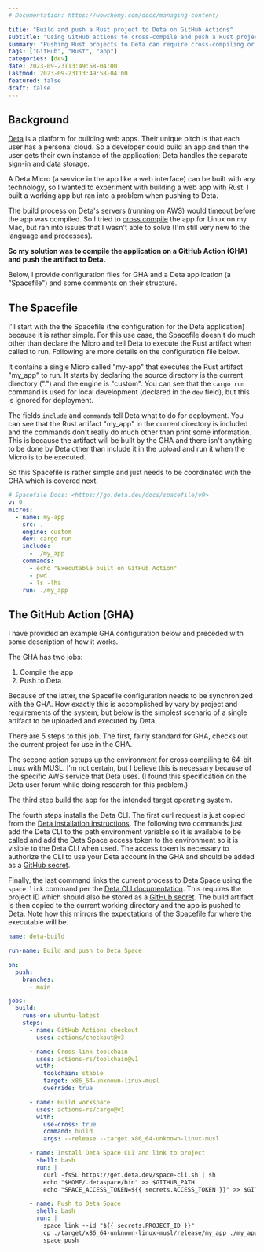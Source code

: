```yaml
---
# Documentation: https://wowchemy.com/docs/managing-content/

title: "Build and push a Rust project to Deta on GitHub Actions"
subtitle: "Using GitHub actions to cross-compile and push a Rust project to Deta."
summary: "Pushing Rust projects to Deta can require cross-compiling or timeout during the build process. Compiling on a Linux runner on GitHub Actions and pushing the artifact can solve both of these issues."
tags: ["GitHub", "Rust", "app"]
categories: [dev]
date: 2023-09-23T13:49:58-04:00
lastmod: 2023-09-23T13:49:58-04:00
featured: false
draft: false
---
```


## Background

[Deta](https://deta.space/) is a platform for building web apps.
Their unique pitch is that each user has a personal cloud.
So a developer could build an app and then the user gets their own instance of the application; Deta handles the separate sign-in and data storage.

A Deta Micro (a service in the app like a web interface) can be built with any technology, so I wanted to experiment with building a web app with Rust.
I built a working app but ran into a problem when pushing to Deta.

The build process on Deta's servers (running on AWS) would timeout before the app was compiled.
So I tried to [cross compile](https://rust-lang.github.io/rustup/cross-compilation.html) the app for Linux on my Mac, but ran into issues that I wasn't able to solve (I'm still very new to the language and processes).

**So my solution was to compile the application on a GitHub Action (GHA) and push the artifact to Deta.**

Below, I provide configuration files for GHA and a Deta application (a "Spacefile") and some comments on their structure.

## The Spacefile

I'll start with the the Spacefile (the configuration for the Deta application) because it is rather simple.
For this use case, the Spacefile doesn't do much other than declare the Micro and tell Deta to execute the Rust artifact when called to run.
Following are more details on the configuration file below.

It contains a single Micro called "my-app" that executes the Rust artifact "my_app" to run.
It starts by declaring the source directory is the current directory (".") and the engine is "custom".
You can see that the `cargo run` command is used for local development (declared in the `dev` field), but this is ignored for deployment.

The fields `include` and `commands` tell Deta what to do for deployment.
You can see that the Rust artifact "my_app" in the current directory is included and the commands don't really do much other than print some information.
This is because the artifact will be built by the GHA and there isn't anything to be done by Deta other than include it in the upload and run it when the Micro is to be executed.

So this Spacefile is rather simple and just needs to be coordinated with the GHA which is covered next.

```yaml
# Spacefile Docs: <https://go.deta.dev/docs/spacefile/v0>
v: 0
micros:
  - name: my-app
    src: .
    engine: custom
    dev: cargo run
    include:
      - ./my_app
    commands:
      - echo "Executable built on GitHub Action"
      - pwd
      - ls -lha
    run: ./my_app
```

## The GitHub Action (GHA)

I have provided an example GHA configuration below and preceded with some description of how it works.

The GHA has two jobs:

1. Compile the app
1. Push to Deta

Because of the latter, the Spacefile configuration needs to be synchronized with the GHA.
How exactly this is accomplished by vary by project and requirements of the system, but below is the simplest scenario of a single artifact to be uploaded and executed by Deta.

There are 5 steps to this job.
The first, fairly standard for GHA, checks out the current project for use in the GHA.

The second action setups up the environment for cross compiling to 64-bit Linux with MUSL.
I'm not certain, but I believe this is necessary because of the specific AWS service that Deta uses.
(I found this specification on the Deta user forum while doing research for this problem.)

The third step build the app for the intended target operating system.

The fourth steps installs the Deta CLI.
The first curl request is just copied from the [Deta installation instructions](https://deta.space/docs/en/build/fundamentals/space-cli).
The following two commands just add the Deta CLI to the path environment variable so it is available to be called and add the Deta Space access token to the environment so it is visible to the Deta CLI when used.
The access token is necessary to authorize the CLI to use your Deta account in the GHA and should be added as a [GitHub secret](https://docs.github.com/en/actions/security-guides/using-secrets-in-github-actions).

Finally, the last command links the current process to Deta Space using the `space link` command per the [Deta CLI documentation](https://deta.space/docs/en/build/fundamentals/development/projects#project-linking).
This requires the project ID which should also be stored as a [GitHub secret](https://docs.github.com/en/actions/security-guides/using-secrets-in-github-actions).
The build artifact is then copied to the current working directory and the app is pushed to Deta.
Note how this mirrors the expectations of the Spacefile for where the executable will be.

```yaml
name: deta-build

run-name: Build and push to Deta Space

on:
  push:
    branches:
      - main

jobs:
  build:
    runs-on: ubuntu-latest
    steps:
      - name: GitHub Actions checkout
        uses: actions/checkout@v3

      - name: Cross-link toolchain
        uses: actions-rs/toolchain@v1
        with:
          toolchain: stable
          target: x86_64-unknown-linux-musl
          override: true

      - name: Build workspace
        uses: actions-rs/cargo@v1
        with:
          use-cross: true
          command: build
          args: --release --target x86_64-unknown-linux-musl

      - name: Install Deta Space CLI and link to project
        shell: bash
        run: |
          curl -fsSL https://get.deta.dev/space-cli.sh | sh
          echo "$HOME/.detaspace/bin" >> $GITHUB_PATH
          echo "SPACE_ACCESS_TOKEN=${{ secrets.ACCESS_TOKEN }}" >> $GITHUB_ENV

      - name: Push to Deta Space
        shell: bash
        run: |
          space link --id "${{ secrets.PROJECT_ID }}"
          cp ./target/x86_64-unknown-linux-musl/release/my_app ./my_app
          space push
```
